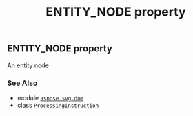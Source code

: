 ﻿---
title: ENTITY_NODE property
second_title: Aspose.SVG for Python via .NET API References
description: 
type: docs
weight: 310
url: /python-net/aspose.svg.dom/processinginstruction/entity_node/
is_root: false
---

## ENTITY_NODE property


An entity node

### See Also
* module [`aspose.svg.dom`](../../)
* class [`ProcessingInstruction`](/svg/python-net/aspose.svg.dom/processinginstruction)
